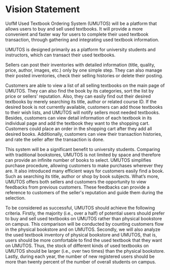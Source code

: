# Vision Statement

UofM Used Textbook Ordering System (UMUTOS) will be a platform that allows users to buy and sell used textbooks. It will provide a more convenient and faster way for users to complete their used textbook transaction, through gathering and integrating used textbook information.

UMUTOS is designed primarily as a platform for university students and instructors, which can transact their used textbooks. 

Sellers can post their inventories with detailed information (title, quality, price, author, images, etc.) only by one simple step. They can also manage their posted inventories, check their selling histories or delete their posting. 

Customers are able to view a list of all selling textbooks on the main page of UMUTOS. They can also find the book by its categories, sort the list by price or sellers’ reputation. Also, they can easily find out their desired textbooks by merely searching its title, author or related course ID. If the desired book is not currently available, customers can add those textbooks to their wish lists, and UMUTOS will notify sellers most needed textbooks. Besides, customers can view detail information of each textbook in its individual page and add the textbook they want to the shopping cart. Customers could place an order in the shopping cart after they add all desired books. Additionally, customers can view their transaction histories, and rate the seller after the transaction is done. 
 
This system will be a significant benefit to university students. Comparing with traditional bookstores, UMUTOS is not limited by space and therefore can provide an infinite number of books to select. UMUTOS simplifies purchase procedure, allowing customers to make purchases wherever they are. It also introduced many efficient ways for customers easily find a book. Such as searching its title, author or shop by book subjects. What’s more, UMUTOS offers both sellers and customers the opportunity to view feedbacks from previous customers. These feedbacks can provide a reference to customers of the seller's reputation and guide them during the selection. 

To be considered as successful, UMUTOS should achieve the following criteria. Firstly, the majority (i.e., over a half) of potential users should prefer to buy and sell used textbooks on UMUTOS rather than physical bookstore on campus. This comparison will be conducted by counting customers flow in the physical bookstore and on UMUTOS. Secondly, we will also analyze the used textbook inventory of physical bookstore and UMUTOS, that is, users should be more comfortable to find the used textbook that they want on UMUTOS. Thus, the stock of different kinds of used textbooks on UMUTOS should be larger (i.e., over two times) than the physical bookstore. Lastly, during each year, the number of new registered users should be more than twenty percent of the number of overall students on campus.
